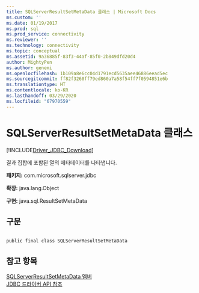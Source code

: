 ```yaml
---
title: SQLServerResultSetMetaData 클래스 | Microsoft Docs
ms.custom: ''
ms.date: 01/19/2017
ms.prod: sql
ms.prod_service: connectivity
ms.reviewer: ''
ms.technology: connectivity
ms.topic: conceptual
ms.assetid: 9a36885f-83f3-44af-85f0-2b849dfd20d4
author: MightyPen
ms.author: genemi
ms.openlocfilehash: 1b109a8e6cc04d1791ecd5635aee46886eead5ec
ms.sourcegitcommit: ff82f3260ff79ed860a7a58f54ff7f0594851e6b
ms.translationtype: HT
ms.contentlocale: ko-KR
ms.lasthandoff: 03/29/2020
ms.locfileid: "67970559"
---
```

# <a name="sqlserverresultsetmetadata-class"></a>SQLServerResultSetMetaData 클래스
[!INCLUDE[Driver_JDBC_Download](../../../includes/driver_jdbc_download.md)]

  결과 집합에 포함된 열의 메타데이터를 나타냅니다.  
  
 **패키지:** com.microsoft.sqlserver.jdbc  
  
 **확장:** java.lang.Object  
  
 **구현:** java.sql.ResultSetMetaData  
  
## <a name="syntax"></a>구문  
  
```  
  
public final class SQLServerResultSetMetaData  
```  
  
## <a name="see-also"></a>참고 항목  
 [SQLServerResultSetMetaData 멤버](../../../connect/jdbc/reference/sqlserverresultsetmetadata-members.md)   
 [JDBC 드라이버 API 참조](../../../connect/jdbc/reference/jdbc-driver-api-reference.md)  
  
  
